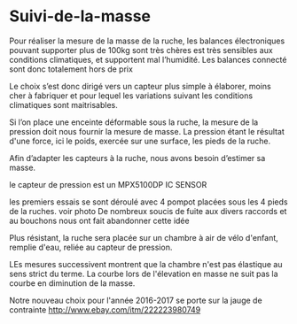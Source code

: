 # Suivi-de-la-masse

Pour réaliser la mesure de la masse de la ruche, les balances électroniques pouvant supporter plus de 100kg sont très chères est très sensibles aux conditions climatiques, et supportent mal l’humidité.
Les balances connecté sont donc totalement hors de prix 

Le choix s’est donc dirigé vers un capteur plus simple à élaborer, moins cher à fabriquer et pour lequel les variations suivant les conditions climatiques sont maitrisables.

Si l’on place une enceinte déformable sous la ruche, la mesure de la pression doit nous fournir la mesure de masse.
La pression étant le résultat d'une force, ici le poids, exercée sur une surface, les pieds de la ruche.

Afin d’adapter les capteurs à la ruche, nous avons besoin d’estimer sa masse.


le capteur de pression est un MPX5100DP IC SENSOR

les premiers essais se sont déroulé avec 4 pompot placées sous les 4 pieds de la ruches. voir photo
De nombreux soucis de fuite aux divers raccords  et au bouchons nous ont fait abandonner cette idée 



Plus résistant, la ruche sera placée sur un chambre à air de vélo d'enfant, remplie d'eau, reliée au capteur de pression.

LEs mesures successivent montrent que la chambre n'est pas élastique au sens strict du terme.
La courbe lors de l'élevation en masse ne suit pas la courbe en diminution de la masse.

Notre nouveau choix pour l'année 2016-2017 se porte sur la jauge de contrainte
http://www.ebay.com/itm/222223980749

